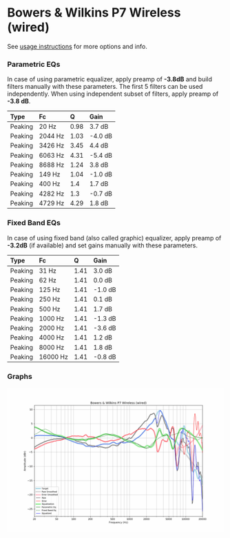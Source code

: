 # Bowers & Wilkins P7 Wireless (wired)
See [usage instructions](https://github.com/jaakkopasanen/AutoEq#usage) for more options and info.

### Parametric EQs
In case of using parametric equalizer, apply preamp of **-3.8dB** and build filters manually
with these parameters. The first 5 filters can be used independently.
When using independent subset of filters, apply preamp of **-3.8 dB**.

| Type    | Fc      |    Q | Gain    |
|:--------|:--------|:-----|:--------|
| Peaking | 20 Hz   | 0.98 | 3.7 dB  |
| Peaking | 2044 Hz | 1.03 | -4.0 dB |
| Peaking | 3426 Hz | 3.45 | 4.4 dB  |
| Peaking | 6063 Hz | 4.31 | -5.4 dB |
| Peaking | 8688 Hz | 1.24 | 3.8 dB  |
| Peaking | 149 Hz  | 1.04 | -1.0 dB |
| Peaking | 400 Hz  | 1.4  | 1.7 dB  |
| Peaking | 4282 Hz | 1.3  | -0.7 dB |
| Peaking | 4729 Hz | 4.29 | 1.8 dB  |

### Fixed Band EQs
In case of using fixed band (also called graphic) equalizer, apply preamp of **-3.2dB**
(if available) and set gains manually with these parameters.

| Type    | Fc       |    Q | Gain    |
|:--------|:---------|:-----|:--------|
| Peaking | 31 Hz    | 1.41 | 3.0 dB  |
| Peaking | 62 Hz    | 1.41 | 0.0 dB  |
| Peaking | 125 Hz   | 1.41 | -1.0 dB |
| Peaking | 250 Hz   | 1.41 | 0.1 dB  |
| Peaking | 500 Hz   | 1.41 | 1.7 dB  |
| Peaking | 1000 Hz  | 1.41 | -1.3 dB |
| Peaking | 2000 Hz  | 1.41 | -3.6 dB |
| Peaking | 4000 Hz  | 1.41 | 1.2 dB  |
| Peaking | 8000 Hz  | 1.41 | 1.8 dB  |
| Peaking | 16000 Hz | 1.41 | -0.8 dB |

### Graphs
![](./Bowers%20&%20Wilkins%20P7%20Wireless%20(wired).png)